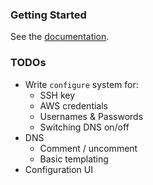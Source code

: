 ### Getting Started

See the [documentation](https://jetstream-docs.readthedocs.org).

### TODOs

- Write `configure` system for:
  - SSH key
  - AWS credentials
  - Usernames & Passwords
  - Switching DNS on/off
- DNS
  - Comment / uncomment
  - Basic templating
- Configuration UI
